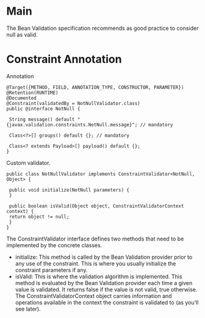 Main
=====
The Bean Validation specification recommends as good practice to consider null as valid.



Constraint Annotation
=====

Annotation
```
@Target({METHOD, FIELD, ANNOTATION_TYPE, CONSTRUCTOR, PARAMETER})
@Retention(RUNTIME)
@Documented
@Constraint(validatedBy = NotNullValidator.class)
public @interface NotNull {
 
 String message() default "{javax.validation.constraints.NotNull.message}"; // mandatory
 
 Class<?>[] groups() default {}; // mandatory
 
 Class<? extends Payload>[] payload() default {};
}
```
Custom validator.
```
public class NotNullValidator implements ConstraintValidator<NotNull, Object> {
 
 public void initialize(NotNull parameters) {
 }
 
 public boolean isValid(Object object, ConstraintValidatorContext context) {
 return object != null;
 }
}
```

The ConstraintValidator interface defines two methods that need to be implemented by the concrete classes.
* initialize: This method is called by the Bean Validation provider prior to any use of the constraint. This is where you usually initialize the constraint parameters if any.
* isValid: This is where the validation algorithm is implemented. This method is evaluated by the Bean Validation provider each time a given value is validated. It returns false if the value is not valid, true otherwise. The ConstraintValidatorContext object carries information and operations available in the context the constraint is validated to (as you’ll see later).
